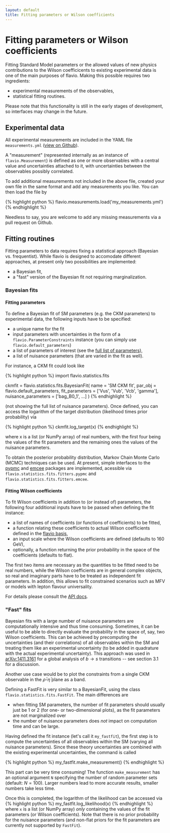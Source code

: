 ```yaml
---
layout: default
title: Fitting parameters or Wilson coefficients
---
```


# Fitting parameters or Wilson coefficients

Fitting Standard Model parameters or the allowed values of new physics
contributions to the Wilson coefficicents to existing experimental data
is one of the main purposes of flavio. Making this possible requires two
ingredients:

- experimental measurements of the observables,
- statistical fitting routines.

Please note that this functionality is still in the early stages of
development, so interfaces may change in the future.

## Experimental data

All experimental measurements are included in the YAML file `measurements.yml`
([view on Github](https://github.com/flav-io/flavio/blob/master/flavio/data/measurements.yml)).

A "measurement" (represented internally as an instance of `flavio.Measurement`)
is defined as one or more observables with a central value and uncertainties
attached to it, with uncertainties between the observables possibly correlated.

To add additional measurements not included in the above file, created your
own file in the same format and add any measurements you like. You can then
load the file by

{% highlight python %}
flavio.measurements.load('my_measurements.yml')
{% endhighlight %}

Needless to say, you are welcome to add any missing measurements via a
pull request on Github.

## Fitting routines

Fitting parameters to data requires fixing a statistical approach (Bayesian
vs. frequentist). While flavio is designed to accomodate different approaches,
at present only two possibilities are implemented:

- a Bayesian fit,
- a "fast" version of the Bayesian fit not requiring marginalization.

### Bayesian fits

#### Fitting parameters

To define a Bayesian fit of SM parameters (e.g. the CKM parameters) to
experimental data, the following inputs have to be specified:

- a unique name for the fit
- input parameters with uncertainties in the form of a `flavio.ParameterConstraints`
instance (you can simply use `flavio.default_parameters`)
- a list of parameters of interest (see the [full list of parameters](parameters.html)),
- a list of nuisance parameters (that are varied in the fit as well).

For instance, a CKM fit could look like

{% highlight python %}
import flavio.statistics.fits

ckmfit = flavio.statistics.fits.BayesianFit(
  name = 'SM CKM fit',
  par_obj = flavio.default_parameters,
  fit_parameters = ['Vus', 'Vub', 'Vcb', 'gamma'],
  nuisance_parameters = ['bag_B0_1', ...]
  )
{% endhighlight %}

(not showing the full list  of nuisance parameters). Once defined, you can
access the logarithm of the target distribution (likelihood times prior
probability) via

{% highlight python %}
ckmfit.log_target(x)
{% endhighlight %}

where x is a list (or NumPy array) of real numbers, with the first four
being the values of the fit parameters and the remaining ones the values of
the nuisance parameters.

To obtain the posterior probability distribution, Markov Chain Monte Carlo  (MCMC)
techniques can be used. At present, simple interfaces to the
[pypmc](https://github.com/fredRos/pypmc)
and
[emcee](http://dan.iel.fm/emcee)
packages are implemented, acessible via
`flavio.statistics.fits.fitters.pypmc`
and
`flavio.statistics.fits.fitters.emcee`.

#### Fitting Wilson coefficients

To fit Wilson coefficients in addition to (or instead of) parameters,
the following four additional inputs have to be passed when defining the fit instance:

- a list of names of coefficients (or functions of coefficients) to be fitted,
- a function relating these coefficients to actual Wilson coefficients
defined in the [flavio basis](operators.html),
- an input scale where the Wilson coefficients are defined (defaults to 160 GeV),
- optionally, a function returning the prior probability in the space of the
coefficients (defaults to flat).

The first two items are necessary as the quantities to be fitted need to be real
numbers, while the Wilson coefficients are in general complex objects, so real
and imaginary parts have to be treated as independent fit parameters.
In addition, this allows to fit constrained scenarios such as MFV or models
with lepton flavour universality.

For details please consult the [API docs](http://flav-io.github.io/apidoc/flavio/statistics/fits.m.html).

### "Fast" fits

Bayesian fits with a large number of nuisance parameters are computationally
intensive and thus time consuming. Sometimes, it can be useful to be able to
directly evaluate the probability in the space of, say, two Wilson coefficients.
This can be achieved by precomputing the uncertainties (and their correlations)
of all observables
within the SM and treating them like an experimental uncertainty (to be added
in quadrature with the actual experimental uncertainty). This approach was
used in [arXiv:1411.3161](http://arxiv.org/pdf/1411.3161.pdf)
for a global analysis of $b\to s$ transitions -- see section 3.1 for a discussion.

Another use case would be to plot the constraints from a single CKM observable
in the $\bar\rho$-$\bar\eta$ plane as a band.

Defining a FastFit is very similar to a BayesianFit, using the class
`flavio.statistics.fits.FastFit`. The main differences are

- when fitting SM parameters, the number of fit parameters should usually just be
1 or 2 (for one- or two-dimensional plots),
as the fit parameters are not marginalized over
- the number of nuisance parameters does *not* impact on computation time and
can be large.

Having defined the fit instance (let's call it `my_fastfit`), the first step
is to compute the uncertainties of all observables within the SM (varying
all nuisance parameters). Since these theory uncertainties are combined with
the existing experimental uncertainties, the command is called

{% highlight python %}
my_fastfit.make_measurement()
{% endhighlight %}

This part can be very time consuming! The function `make_measurement`
has an optional argument `N` specifying the number of random parameter sets
(default: $N=100$). Larger numbers lead to more accurate results, smaller numbers
take less time.

Once this is completed, the logarithm of the likelihood can be accessed via
{% highlight python %}
my_fastfit.log_likelihood(x)
{% endhighlight %}
where `x` is a  list (or NumPy array) *only* containing the values of the
fit parameters (or Wilson coefficients). Note that there is no prior probability
for the nuisance parameters (and non-flat priors for the fit parameters are
currently not supported by `FastFit`).
